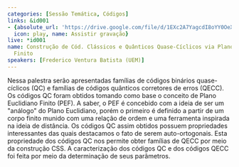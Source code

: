 ```yaml
---
categories: [Sessão Temática, Códigos]
links: &id001
- {absolute_url: 'https://drive.google.com/file/d/1EXc2A7YagcdI8oYY0OeX2PnFohBhus-B/view?usp=sharing',
  icon: play, name: Assistir gravação}
live: *id001
name: Construção de Cód. Clássicos e Quânticos Quase-Cíclicos via Plano Euclidiano
  Finito
speakers: [Frederico Ventura Batista (UEM)]
---
```


Nessa palestra serão apresentadas famílias de códigos binários quase-cíclicos (QC) e famílias de códigos quânticos corretores de erros (QECC). Os códigos QC foram obtidos tomando como base o conceito de Plano Euclidiano Finito (PEF). A saber, o PEF é concebido com a ideia de ser um "análogo" do Plano Euclidiano, porém o primeiro é definido a partir de um corpo finito munido com uma relação de ordem e uma ferramenta inspirada na ideia de distância. Os códigos QC assim obtidos possuem propriedades interessantes das quais destacamos o fato de serem auto-ortogonais. Esta propriedade  dos códigos QC nos permite obter famílias de QECC por meio da construção CSS. A caracterização  dos códigos QC  e dos códigos QECC foi feita por meio da determinação de seus parâmetros.